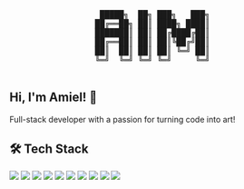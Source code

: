 <pre align="center">
  
 █████╗  ██╗ ███╗   ███╗
██╔══██╗ ██║ ████╗ ████║
███████║ ██║ ██╔████╔██║
██╔══██║ ██║ ██║╚██╔╝██║
██║  ██║ ██║ ██║ ╚═╝ ██║
╚═╝  ╚═╝ ╚═╝ ╚═╝     ╚═╝
                   
</pre>

## Hi, I'm Amiel! 👋
Full-stack developer with a passion for turning code into art!

## 🛠️ Tech Stack 
  <p>
    <img src="https://img.shields.io/badge/TypeScript-3178C6?logo=Typescript&logoColor=white&style=flat" />
    <img src="https://img.shields.io/badge/JavaScript-F7DF1E?logo=Javascript&logoColor=white&style=flat" />
    <img src="https://img.shields.io/badge/React-61DAFB?logo=React&logoColor=white&style=flat" />
    <img src="https://img.shields.io/badge/Node.js-5FA04E?logo=Node.js&logoColor=white&style=flat" />
    <img src="https://img.shields.io/badge/Express.js-000000?logo=Express&logoColor=white&style=flat" />
    <img src="https://img.shields.io/badge/PostgreSQL-4169E1?logo=Postgresql&logoColor=white&style=flat" />
    <img src="https://img.shields.io/badge/Prisma-2D3748?logo=Prisma&logoColor=white&style=flat" />
    <img src="https://img.shields.io/badge/Tailwind CSS-06B6D4?logo=Tailwindcss&logoColor=white&style=flat" />
    <img src="https://img.shields.io/badge/HTML-E34F26?logo=html5&logoColor=white&style=flat" />
    <img src="https://img.shields.io/badge/CSS-1572B6?logo=css3&logoColor=white&style=flat" />
    
  </p>
 
<!--
**aimndz/aimndz** is a ✨ _special_ ✨ repository because its `README.md` (this file) appears on your GitHub profile.

Here are some ideas to get you started:

- 🔭 I’m currently working on ...
- 🌱 I’m currently learning ...
- 👯 I’m looking to collaborate on ...
- 🤔 I’m looking for help with ...
- 💬 Ask me about ...
- 📫 How to reach me: ...
- 😄 Pronouns: ...
- ⚡ Fun fact: ...
-->
